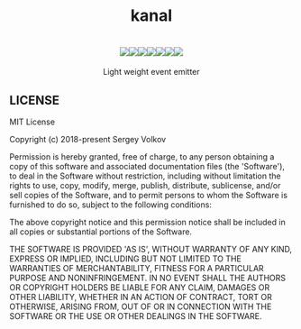 <div align="center">
  <h1>kanal</h1>
  <h1>
    <a href="https://github.com/acacode/kanal/blob/master/LICENSE"><img src="https://img.shields.io/badge/license-MIT-red.svg?style=flat-square"></a><a href="https://www.npmjs.com/package/kanal"><img src="https://img.shields.io/npm/v/kanal.svg?style=flat-square"></a><a href="https://travis-ci.org/acacode/kanal"><img src="https://img.shields.io/travis/acacode/kanal.svg?style=flat-square"></a><a href="http://npm-stat.com/charts.html?package=kanal"><img src="https://img.shields.io/npm/dm/kanal.svg?style=flat-square"></a><a href="https://bundlephobia.com/result?p=kanal"><img src="https://flat.badgen.net/bundlephobia/min/kanal"></a><a href="https://bundlephobia.com/result?p=kanal"><img src="https://flat.badgen.net/bundlephobia/minzip/kanal"></a><a href="https://www.codefactor.io/repository/github/acacode/kanal/overview/master"><img src="https://www.codefactor.io/repository/github/acacode/kanal/badge/master?style=flat-square"></a>
  </h1>
  <p>
    Light weight event emitter
  </p>
</div>
<h2 aligh="left">LICENSE</h2>

MIT License

Copyright (c) 2018-present Sergey Volkov

Permission is hereby granted, free of charge, to any person obtaining
a copy of this software and associated documentation files (the
'Software'), to deal in the Software without restriction, including
without limitation the rights to use, copy, modify, merge, publish,
distribute, sublicense, and/or sell copies of the Software, and to
permit persons to whom the Software is furnished to do so, subject to
the following conditions:

The above copyright notice and this permission notice shall be
included in all copies or substantial portions of the Software.

THE SOFTWARE IS PROVIDED 'AS IS', WITHOUT WARRANTY OF ANY KIND,
EXPRESS OR IMPLIED, INCLUDING BUT NOT LIMITED TO THE WARRANTIES OF
MERCHANTABILITY, FITNESS FOR A PARTICULAR PURPOSE AND NONINFRINGEMENT.
IN NO EVENT SHALL THE AUTHORS OR COPYRIGHT HOLDERS BE LIABLE FOR ANY
CLAIM, DAMAGES OR OTHER LIABILITY, WHETHER IN AN ACTION OF CONTRACT,
TORT OR OTHERWISE, ARISING FROM, OUT OF OR IN CONNECTION WITH THE
SOFTWARE OR THE USE OR OTHER DEALINGS IN THE SOFTWARE.
